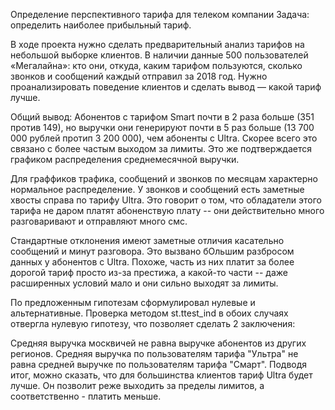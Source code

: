 
Определение перспективного тарифа для телеком компании
Задача: определить наиболее прибыльный тариф.

В ходе проекта нужно сделать предварительный анализ тарифов на небольшой выборке клиентов. В наличии данные 500 пользователей «Мегалайна»: кто они, откуда, каким тарифом пользуются, сколько звонков и сообщений каждый отправил за 2018 год. Нужно проанализировать поведение клиентов и сделать вывод — какой тариф лучше.


Общий вывод:
Абонентов с тарифом Smart почти в 2 раза больше (351 против 149), но выручки они генерируют почти в 5 раз больше (13 700 000 рублей протип 3 200 000), чем абоненты с Ultra. Скорее всего это связано с более частым выходом за лимиты. Это же подтверждается графиком распределения среднемесячной выручки.

Для граффиков трафика, сообщений и звонков по месяцам характерно нормальное распределение. У звонков и сообщений есть заметные хвосты справа по тарифу Ultra. Это говорит о том, что обладатели этого тарифа не даром платят абоненствую плату -- они действительно много разговаривают и отправляют много смс.

Стандартные отклонения имеют заметные отличия касательно сообщений и минут разговора. Это вызвано бОльшим разбросом данных у абонентов с Ultra. Похоже, часть из них платит за более дорогой тариф просто из-за престижа, а какой-то части -- даже расширенных условий мало и они сильно выходят за лимиты.

По предложенным гипотезам сформулировал нулевые и альтернативные. Проверка методом st.ttest_ind в обоих случаях отвергла нулевую гипотезу, что позволяет сделать 2 заключения:

Средняя выручка москвичей не равна выручке абонентов из других регионов.
Средняя выручка по пользователям тарифа "Ультра" не равна средней выручке по пользователям тарифа "Смарт".
Подводя итог, можно сказать, что для большинства клиентов тариф Ultra будет лучше. Он позволит реже выходить за пределы лимитов, а соответственно - платить меньше.
